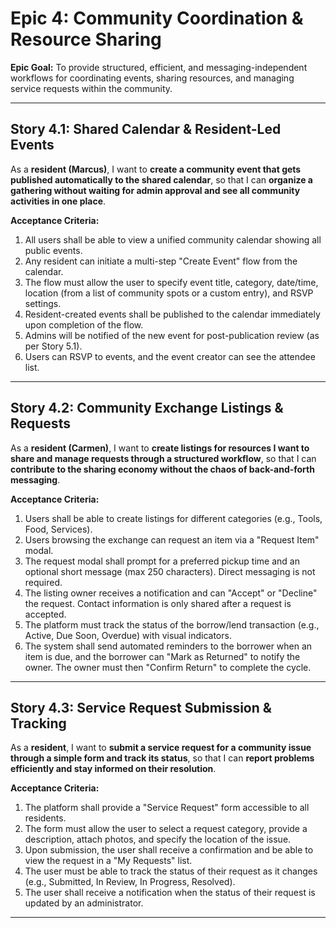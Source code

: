 # Epic 4: Community Coordination & Resource Sharing

**Epic Goal:** To provide structured, efficient, and messaging-independent workflows for coordinating events, sharing resources, and managing service requests within the community.

---

## Story 4.1: Shared Calendar & Resident-Led Events

As a **resident (Marcus)**,
I want to **create a community event that gets published automatically to the shared calendar**,
so that I can **organize a gathering without waiting for admin approval and see all community activities in one place**.

**Acceptance Criteria:**
1.  All users shall be able to view a unified community calendar showing all public events.
2.  Any resident can initiate a multi-step "Create Event" flow from the calendar.
3.  The flow must allow the user to specify event title, category, date/time, location (from a list of community spots or a custom entry), and RSVP settings.
4.  Resident-created events shall be published to the calendar immediately upon completion of the flow.
5.  Admins will be notified of the new event for post-publication review (as per Story 5.1).
6.  Users can RSVP to events, and the event creator can see the attendee list.

---

## Story 4.2: Community Exchange Listings & Requests

As a **resident (Carmen)**,
I want to **create listings for resources I want to share and manage requests through a structured workflow**,
so that I can **contribute to the sharing economy without the chaos of back-and-forth messaging**.

**Acceptance Criteria:**
1.  Users shall be able to create listings for different categories (e.g., Tools, Food, Services).
2.  Users browsing the exchange can request an item via a "Request Item" modal.
3.  The request modal shall prompt for a preferred pickup time and an optional short message (max 250 characters). Direct messaging is not required.
4.  The listing owner receives a notification and can "Accept" or "Decline" the request. Contact information is only shared after a request is accepted.
5.  The platform must track the status of the borrow/lend transaction (e.g., Active, Due Soon, Overdue) with visual indicators.
6.  The system shall send automated reminders to the borrower when an item is due, and the borrower can "Mark as Returned" to notify the owner. The owner must then "Confirm Return" to complete the cycle.

---

## Story 4.3: Service Request Submission & Tracking

As a **resident**,
I want to **submit a service request for a community issue through a simple form and track its status**,
so that I can **report problems efficiently and stay informed on their resolution**.

**Acceptance Criteria:**
1.  The platform shall provide a "Service Request" form accessible to all residents.
2.  The form must allow the user to select a request category, provide a description, attach photos, and specify the location of the issue.
3.  Upon submission, the user shall receive a confirmation and be able to view the request in a "My Requests" list.
4.  The user must be able to track the status of their request as it changes (e.g., Submitted, In Review, In Progress, Resolved).
5.  The user shall receive a notification when the status of their request is updated by an administrator.

---
